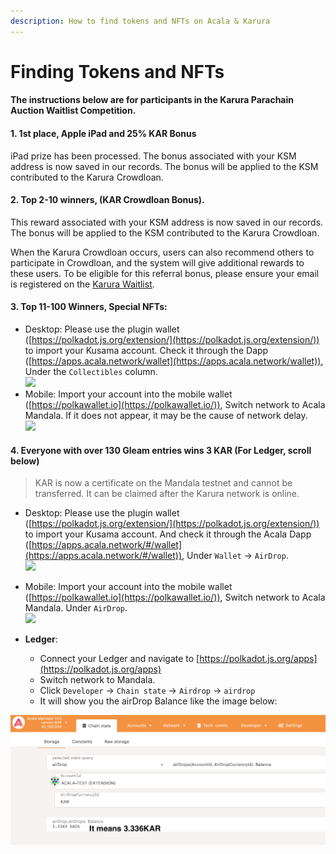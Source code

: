 ```yaml
---
description: How to find tokens and NFTs on Acala & Karura
---
```


# Finding Tokens and NFTs

#### The instructions below are for participants in the Karura Parachain Auction Waitlist Competition. <a href="#1-1st-place-apple-ipad-and-25-kar-bonus" id="1-1st-place-apple-ipad-and-25-kar-bonus"></a>

#### 1. 1st place, Apple iPad and 25% KAR Bonus <a href="#1-1st-place-apple-ipad-and-25-kar-bonus" id="1-1st-place-apple-ipad-and-25-kar-bonus"></a>

iPad prize has been processed. The bonus associated with your KSM address is now saved in our records. The bonus will be applied to the KSM contributed to the Karura Crowdloan.

#### 2. Top 2-10 winners, (KAR Crowdloan Bonus). <a href="#2-top-2-10-winners-kar-crowdloan-bonus" id="2-top-2-10-winners-kar-crowdloan-bonus"></a>

This reward associated with your KSM address is now saved in our records. The bonus will be applied to the KSM contributed to the Karura Crowdloan.

When the Karura Crowdloan occurs, users can also recommend others to participate in Crowdloan, and the system will give additional rewards to these users. To be eligible for this referral bonus, please ensure your email is registered on the [Karura Waitlist](https://forms.gle/VgbojfKp46CoGE328).

#### 3. Top 11-100 Winners, Special NFTs: <a href="#3-top-11-100-winners-special-nfts" id="3-top-11-100-winners-special-nfts"></a>

* Desktop: Please use the plugin wallet ([https://polkadot.js.org/extension/](https://polkadot.js.org/extension/)) to import your Kusama account. Check it through the Dapp ([https://apps.acala.network/wallet](https://apps.acala.network/wallet)), Under the `Collectibles` column.\
  ![](https://i.imgur.com/fCDF0C6.png)
* Mobile: Import your account into the mobile wallet ([https://polkawallet.io](https://polkawallet.io/)), Switch network to Acala Mandala. If it does not appear, it may be the cause of network delay.\
  ![](https://i.imgur.com/JFeB0K1.png)

#### 4. Everyone with over 130 Gleam entries wins 3 KAR (For Ledger, scroll below) <a href="#4-everyonenbspwith-over-130-gleam-entries-wins-3-kar" id="4-everyonenbspwith-over-130-gleam-entries-wins-3-kar"></a>

> KAR is now a certificate on the Mandala testnet and cannot be transferred. It can be claimed after the Karura network is online.

* Desktop: Please use the plugin wallet ([https://polkadot.js.org/extension/](https://polkadot.js.org/extension/)) to import your Kusama account. And check it through the Acala Dapp ([https://apps.acala.network/#/wallet](https://apps.acala.network/#/wallet)), Under `Wallet` -> `AirDrop`.\
  ![](https://i.imgur.com/IQiTcIi.png)
* Mobile: Import your account into the mobile wallet ([https://polkawallet.io](https://polkawallet.io/)), Switch network to Acala Mandala. Under `AirDrop`.\
  ![](https://i.imgur.com/EI8mFb5.png)



* **Ledger**:&#x20;
  * Connect your Ledger and navigate to [https://polkadot.js.org/apps](https://polkadot.js.org/apps)
  * Switch network to Mandala.
  * Click `Developer` -> `Chain state`  -> `Airdrop` -> `airdrop`
  * It will show you the airDrop Balance like the image below:

![](<../.gitbook/assets/image (3) (1).png>)



>
